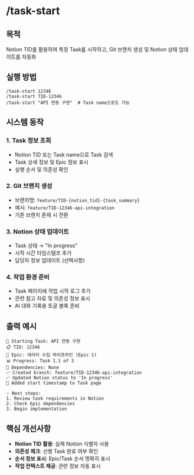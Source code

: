 # /task-start

## 목적
Notion TID를 활용하여 특정 Task를 시작하고, Git 브랜치 생성 및 Notion 상태 업데이트를 자동화

## 실행 방법
```
/task-start 12346
/task-start TID-12346
/task-start "API 연동 구현"  # Task name으로도 가능
```

## 시스템 동작

### 1. Task 정보 조회
- Notion TID 또는 Task name으로 Task 검색
- Task 상세 정보 및 Epic 정보 표시
- 실행 순서 및 의존성 확인

### 2. Git 브랜치 생성
- 브랜치명: `feature/TID-{notion_tid}-{task_summary}`
- 예시: `feature/TID-12346-api-integration`
- 기존 브랜치 존재 시 전환

### 3. Notion 상태 업데이트
- Task 상태 → "In progress"
- 시작 시간 타임스탬프 추가
- 담당자 정보 업데이트 (선택사항)

### 4. 작업 환경 준비
- Task 페이지에 작업 시작 로그 추가
- 관련 참고 자료 및 의존성 정보 표시
- AI 대화 기록용 토글 블록 준비

## 출력 예시
```
🚀 Starting Task: API 연동 구현
📋 TID: 12346
🎯 Epic: 데이터 수집 파이프라인 (Epic 1)
📊 Progress: Task 1.1 of 3
🔗 Dependencies: None
✅ Created branch: feature/TID-12346-api-integration
✅ Updated Notion status to 'In progress'
📝 Added start timestamp to Task page

💡 Next steps:
1. Review task requirements in Notion
2. Check Epic dependencies
3. Begin implementation
```

## 핵심 개선사항
- **Notion TID 활용**: 실제 Notion 식별자 사용
- **의존성 체크**: 선행 Task 완료 여부 확인
- **순서 정보 표시**: Epic/Task 순서 명확히 표시
- **작업 컨텍스트 제공**: 관련 정보 자동 표시